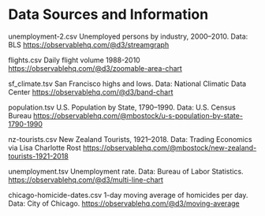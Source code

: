 # Data Sources and Information

unemployment-2.csv
Unemployed persons by industry, 2000–2010. Data: BLS
https://observablehq.com/@d3/streamgraph

flights.csv
Daily flight volume 1988-2010
https://observablehq.com/@d3/zoomable-area-chart

sf_climate.tsv
San Francisco highs and lows. Data: National Climatic Data Center
https://observablehq.com/@d3/band-chart

population.tsv
U.S. Population by State, 1790–1990. Data: U.S. Census Bureau
https://observablehq.com/@mbostock/u-s-population-by-state-1790-1990

nz-tourists.csv
New Zealand Tourists, 1921–2018. Data: Trading Economics via Lisa Charlotte Rost
https://observablehq.com/@mbostock/new-zealand-tourists-1921-2018

unemployment.tsv
Unemployment rate. Data: Bureau of Labor Statistics.
https://observablehq.com/@d3/multi-line-chart

chicago-homicide-dates.csv
1-day moving average of homicides per day. Data: City of Chicago.
https://observablehq.com/@d3/moving-average


